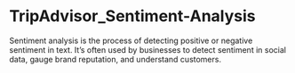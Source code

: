 # TripAdvisor_Sentiment-Analysis
Sentiment analysis is the process of detecting positive or negative sentiment in text. It’s often used by businesses to detect sentiment in social data, gauge brand reputation, and understand customers.
